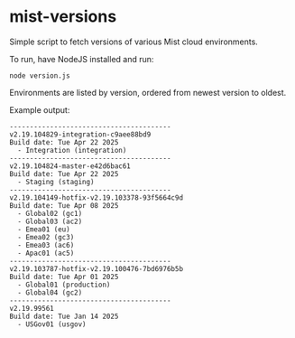 # mist-versions

Simple script to fetch versions of various Mist cloud environments.

To run, have NodeJS installed and run:
```
node version.js
```

Environments are listed by version, ordered from newest version to oldest.

Example output:
```
----------------------------------------
v2.19.104829-integration-c9aee88bd9
Build date: Tue Apr 22 2025
  - Integration (integration)
----------------------------------------
v2.19.104824-master-e42d6bac61
Build date: Tue Apr 22 2025
  - Staging (staging)
----------------------------------------
v2.19.104149-hotfix-v2.19.103378-93f5664c9d
Build date: Tue Apr 08 2025
  - Global02 (gc1)
  - Global03 (ac2)
  - Emea01 (eu)
  - Emea02 (gc3)
  - Emea03 (ac6)
  - Apac01 (ac5)
----------------------------------------
v2.19.103787-hotfix-v2.19.100476-7bd6976b5b
Build date: Tue Apr 01 2025
  - Global01 (production)
  - Global04 (gc2)
----------------------------------------
v2.19.99561
Build date: Tue Jan 14 2025
  - USGov01 (usgov)
```